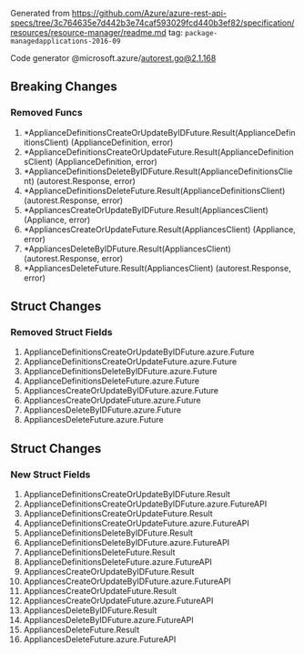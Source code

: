Generated from https://github.com/Azure/azure-rest-api-specs/tree/3c764635e7d442b3e74caf593029fcd440b3ef82/specification/resources/resource-manager/readme.md tag: `package-managedapplications-2016-09`

Code generator @microsoft.azure/autorest.go@2.1.168

## Breaking Changes

### Removed Funcs

1. *ApplianceDefinitionsCreateOrUpdateByIDFuture.Result(ApplianceDefinitionsClient) (ApplianceDefinition, error)
1. *ApplianceDefinitionsCreateOrUpdateFuture.Result(ApplianceDefinitionsClient) (ApplianceDefinition, error)
1. *ApplianceDefinitionsDeleteByIDFuture.Result(ApplianceDefinitionsClient) (autorest.Response, error)
1. *ApplianceDefinitionsDeleteFuture.Result(ApplianceDefinitionsClient) (autorest.Response, error)
1. *AppliancesCreateOrUpdateByIDFuture.Result(AppliancesClient) (Appliance, error)
1. *AppliancesCreateOrUpdateFuture.Result(AppliancesClient) (Appliance, error)
1. *AppliancesDeleteByIDFuture.Result(AppliancesClient) (autorest.Response, error)
1. *AppliancesDeleteFuture.Result(AppliancesClient) (autorest.Response, error)

## Struct Changes

### Removed Struct Fields

1. ApplianceDefinitionsCreateOrUpdateByIDFuture.azure.Future
1. ApplianceDefinitionsCreateOrUpdateFuture.azure.Future
1. ApplianceDefinitionsDeleteByIDFuture.azure.Future
1. ApplianceDefinitionsDeleteFuture.azure.Future
1. AppliancesCreateOrUpdateByIDFuture.azure.Future
1. AppliancesCreateOrUpdateFuture.azure.Future
1. AppliancesDeleteByIDFuture.azure.Future
1. AppliancesDeleteFuture.azure.Future

## Struct Changes

### New Struct Fields

1. ApplianceDefinitionsCreateOrUpdateByIDFuture.Result
1. ApplianceDefinitionsCreateOrUpdateByIDFuture.azure.FutureAPI
1. ApplianceDefinitionsCreateOrUpdateFuture.Result
1. ApplianceDefinitionsCreateOrUpdateFuture.azure.FutureAPI
1. ApplianceDefinitionsDeleteByIDFuture.Result
1. ApplianceDefinitionsDeleteByIDFuture.azure.FutureAPI
1. ApplianceDefinitionsDeleteFuture.Result
1. ApplianceDefinitionsDeleteFuture.azure.FutureAPI
1. AppliancesCreateOrUpdateByIDFuture.Result
1. AppliancesCreateOrUpdateByIDFuture.azure.FutureAPI
1. AppliancesCreateOrUpdateFuture.Result
1. AppliancesCreateOrUpdateFuture.azure.FutureAPI
1. AppliancesDeleteByIDFuture.Result
1. AppliancesDeleteByIDFuture.azure.FutureAPI
1. AppliancesDeleteFuture.Result
1. AppliancesDeleteFuture.azure.FutureAPI
